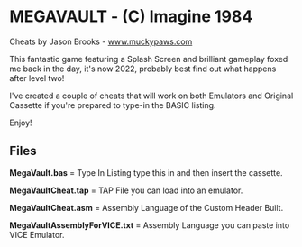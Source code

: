 # MEGAVAULT - (C) Imagine 1984

Cheats by Jason Brooks - www.muckypaws.com

This fantastic game featuring a Splash Screen and brilliant gameplay foxed me back in the day, it's now 2022, probably best find out what happens after level two!

I've created a couple of cheats that will work on both Emulators and Original Cassette if you're prepared to type-in the BASIC listing.

Enjoy!


## Files

**MegaVault.bas** 					= Type In Listing type this in and then insert the cassette.

**MegaVaultCheat.tap**				= TAP File you can load into an emulator.

**MegaVaultCheat.asm**				= Assembly Language of the Custom Header Built.

**MegaVaultAssemblyForVICE.txt** 	= Assembly Language you can paste into VICE Emulator.